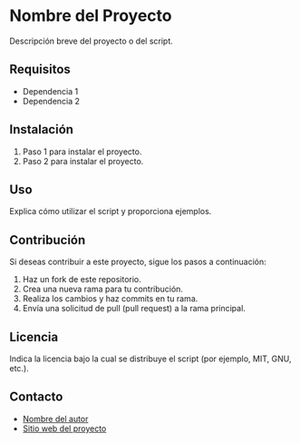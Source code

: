 # Nombre del Proyecto

Descripción breve del proyecto o del script.

## Requisitos

- Dependencia 1
- Dependencia 2

## Instalación

1. Paso 1 para instalar el proyecto.
2. Paso 2 para instalar el proyecto.

## Uso

Explica cómo utilizar el script y proporciona ejemplos.

## Contribución

Si deseas contribuir a este proyecto, sigue los pasos a continuación:

1. Haz un fork de este repositorio.
2. Crea una nueva rama para tu contribución.
3. Realiza los cambios y haz commits en tu rama.
4. Envía una solicitud de pull (pull request) a la rama principal.

## Licencia

Indica la licencia bajo la cual se distribuye el script (por ejemplo, MIT, GNU, etc.).

## Contacto

- [Nombre del autor](<mailto:correo@ejemplo.com>)
- [Sitio web del proyecto](<https://www.ejemplo.com>)

